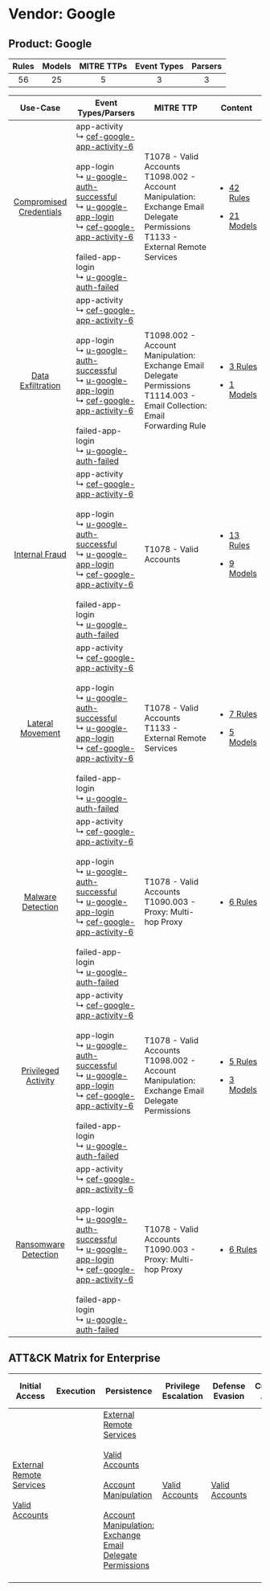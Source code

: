 Vendor: Google
==============
Product: Google
---------------
| Rules | Models | MITRE TTPs | Event Types | Parsers |
|:-----:|:------:|:----------:|:-----------:|:-------:|
|  56   |   25   |     5      |      3      |    3    |

|                                  Use-Case                                  | Event Types/Parsers                                                                                                                                                                                                                                                                                                                                                                                                                                                              | MITRE TTP                                                                                                                               | Content                                                                                                            |
|:--------------------------------------------------------------------------:| -------------------------------------------------------------------------------------------------------------------------------------------------------------------------------------------------------------------------------------------------------------------------------------------------------------------------------------------------------------------------------------------------------------------------------------------------------------------------------- | --------------------------------------------------------------------------------------------------------------------------------------- | ------------------------------------------------------------------------------------------------------------------ |
| [Compromised Credentials](../../../UseCases/uc_compromised_credentials.md) |  app-activity<br> ↳ [cef-google-app-activity-6](Parsers/parserContent_cef-google-app-activity-6.md)<br><br> app-login<br> ↳ [u-google-auth-successful](Parsers/parserContent_u-google-auth-successful.md)<br> ↳ [u-google-app-login](Parsers/parserContent_u-google-app-login.md)<br> ↳ [cef-google-app-activity-6](Parsers/parserContent_cef-google-app-activity-6.md)<br><br> failed-app-login<br> ↳ [u-google-auth-failed](Parsers/parserContent_u-google-auth-failed.md)<br> | T1078 - Valid Accounts<br>T1098.002 - Account Manipulation: Exchange Email Delegate Permissions<br>T1133 - External Remote Services<br> | [<ul><li>42 Rules</li></ul><ul><li>21 Models</li></ul>](Rules_Models/r_m_google_google_Compromised_Credentials.md) |
|       [Data Exfiltration](../../../UseCases/uc_data_exfiltration.md)       |  app-activity<br> ↳ [cef-google-app-activity-6](Parsers/parserContent_cef-google-app-activity-6.md)<br><br> app-login<br> ↳ [u-google-auth-successful](Parsers/parserContent_u-google-auth-successful.md)<br> ↳ [u-google-app-login](Parsers/parserContent_u-google-app-login.md)<br> ↳ [cef-google-app-activity-6](Parsers/parserContent_cef-google-app-activity-6.md)<br><br> failed-app-login<br> ↳ [u-google-auth-failed](Parsers/parserContent_u-google-auth-failed.md)<br> | T1098.002 - Account Manipulation: Exchange Email Delegate Permissions<br>T1114.003 - Email Collection: Email Forwarding Rule<br>        | [<ul><li>3 Rules</li></ul><ul><li>1 Models</li></ul>](Rules_Models/r_m_google_google_Data_Exfiltration.md)         |
|          [Internal Fraud](../../../UseCases/uc_internal_fraud.md)          |  app-activity<br> ↳ [cef-google-app-activity-6](Parsers/parserContent_cef-google-app-activity-6.md)<br><br> app-login<br> ↳ [u-google-auth-successful](Parsers/parserContent_u-google-auth-successful.md)<br> ↳ [u-google-app-login](Parsers/parserContent_u-google-app-login.md)<br> ↳ [cef-google-app-activity-6](Parsers/parserContent_cef-google-app-activity-6.md)<br><br> failed-app-login<br> ↳ [u-google-auth-failed](Parsers/parserContent_u-google-auth-failed.md)<br> | T1078 - Valid Accounts<br>                                                                                                              | [<ul><li>13 Rules</li></ul><ul><li>9 Models</li></ul>](Rules_Models/r_m_google_google_Internal_Fraud.md)           |
|        [Lateral Movement](../../../UseCases/uc_lateral_movement.md)        |  app-activity<br> ↳ [cef-google-app-activity-6](Parsers/parserContent_cef-google-app-activity-6.md)<br><br> app-login<br> ↳ [u-google-auth-successful](Parsers/parserContent_u-google-auth-successful.md)<br> ↳ [u-google-app-login](Parsers/parserContent_u-google-app-login.md)<br> ↳ [cef-google-app-activity-6](Parsers/parserContent_cef-google-app-activity-6.md)<br><br> failed-app-login<br> ↳ [u-google-auth-failed](Parsers/parserContent_u-google-auth-failed.md)<br> | T1078 - Valid Accounts<br>T1133 - External Remote Services<br>                                                                          | [<ul><li>7 Rules</li></ul><ul><li>5 Models</li></ul>](Rules_Models/r_m_google_google_Lateral_Movement.md)          |
|       [Malware Detection](../../../UseCases/uc_malware_detection.md)       |  app-activity<br> ↳ [cef-google-app-activity-6](Parsers/parserContent_cef-google-app-activity-6.md)<br><br> app-login<br> ↳ [u-google-auth-successful](Parsers/parserContent_u-google-auth-successful.md)<br> ↳ [u-google-app-login](Parsers/parserContent_u-google-app-login.md)<br> ↳ [cef-google-app-activity-6](Parsers/parserContent_cef-google-app-activity-6.md)<br><br> failed-app-login<br> ↳ [u-google-auth-failed](Parsers/parserContent_u-google-auth-failed.md)<br> | T1078 - Valid Accounts<br>T1090.003 - Proxy: Multi-hop Proxy<br>                                                                        | [<ul><li>6 Rules</li></ul>](Rules_Models/r_m_google_google_Malware_Detection.md)                                   |
|     [Privileged Activity](../../../UseCases/uc_privileged_activity.md)     |  app-activity<br> ↳ [cef-google-app-activity-6](Parsers/parserContent_cef-google-app-activity-6.md)<br><br> app-login<br> ↳ [u-google-auth-successful](Parsers/parserContent_u-google-auth-successful.md)<br> ↳ [u-google-app-login](Parsers/parserContent_u-google-app-login.md)<br> ↳ [cef-google-app-activity-6](Parsers/parserContent_cef-google-app-activity-6.md)<br><br> failed-app-login<br> ↳ [u-google-auth-failed](Parsers/parserContent_u-google-auth-failed.md)<br> | T1078 - Valid Accounts<br>T1098.002 - Account Manipulation: Exchange Email Delegate Permissions<br>                                     | [<ul><li>5 Rules</li></ul><ul><li>3 Models</li></ul>](Rules_Models/r_m_google_google_Privileged_Activity.md)       |
|    [Ransomware Detection](../../../UseCases/uc_ransomware_detection.md)    |  app-activity<br> ↳ [cef-google-app-activity-6](Parsers/parserContent_cef-google-app-activity-6.md)<br><br> app-login<br> ↳ [u-google-auth-successful](Parsers/parserContent_u-google-auth-successful.md)<br> ↳ [u-google-app-login](Parsers/parserContent_u-google-app-login.md)<br> ↳ [cef-google-app-activity-6](Parsers/parserContent_cef-google-app-activity-6.md)<br><br> failed-app-login<br> ↳ [u-google-auth-failed](Parsers/parserContent_u-google-auth-failed.md)<br> | T1078 - Valid Accounts<br>T1090.003 - Proxy: Multi-hop Proxy<br>                                                                        | [<ul><li>6 Rules</li></ul>](Rules_Models/r_m_google_google_Ransomware_Detection.md)                                |

ATT&CK Matrix for Enterprise
----------------------------
| Initial Access                                                                                                                                   | Execution | Persistence                                                                                                                                                                                                                                                                                                                                 | Privilege Escalation                                                | Defense Evasion                                                     | Credential Access | Discovery | Lateral Movement | Collection                                                                                                                                                            | Command and Control                                                                                                                       | Exfiltration | Impact |
| ------------------------------------------------------------------------------------------------------------------------------------------------ | --------- | ------------------------------------------------------------------------------------------------------------------------------------------------------------------------------------------------------------------------------------------------------------------------------------------------------------------------------------------- | ------------------------------------------------------------------- | ------------------------------------------------------------------- | ----------------- | --------- | ---------------- | --------------------------------------------------------------------------------------------------------------------------------------------------------------------- | ----------------------------------------------------------------------------------------------------------------------------------------- | ------------ | ------ |
| [External Remote Services](https://attack.mitre.org/techniques/T1133)<br><br>[Valid Accounts](https://attack.mitre.org/techniques/T1078)<br><br> |           | [External Remote Services](https://attack.mitre.org/techniques/T1133)<br><br>[Valid Accounts](https://attack.mitre.org/techniques/T1078)<br><br>[Account Manipulation](https://attack.mitre.org/techniques/T1098)<br><br>[Account Manipulation: Exchange Email Delegate Permissions](https://attack.mitre.org/techniques/T1098/002)<br><br> | [Valid Accounts](https://attack.mitre.org/techniques/T1078)<br><br> | [Valid Accounts](https://attack.mitre.org/techniques/T1078)<br><br> |                   |           |                  | [Email Collection](https://attack.mitre.org/techniques/T1114)<br><br>[Email Collection: Email Forwarding Rule](https://attack.mitre.org/techniques/T1114/003)<br><br> | [Proxy: Multi-hop Proxy](https://attack.mitre.org/techniques/T1090/003)<br><br>[Proxy](https://attack.mitre.org/techniques/T1090)<br><br> |              |        |